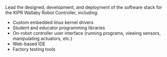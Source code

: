 Lead the designed, development, and deployment of the software stack for the KIPR Wallaby Robot Controller, including:
  - Custom embedded linux kernel drivers
  - Student and educator programming libraries
  - On-robot controller user interface (running programs, viewing sensors, manipulating actuators, etc.)
  - Web-based IDE
  - Factory testing tools